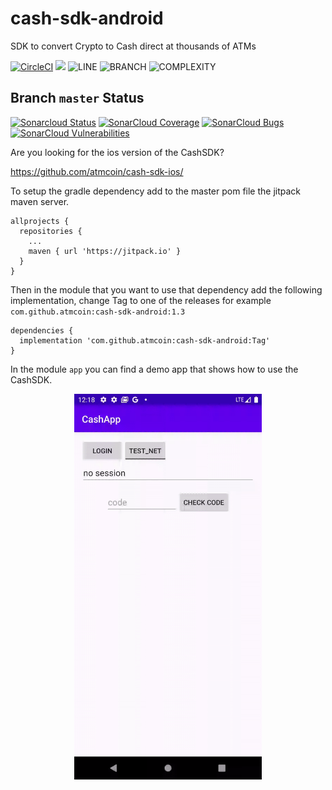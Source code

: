 # cash-sdk-android
SDK to convert Crypto to Cash direct at thousands of ATMs

[![CircleCI](https://circleci.com/gh/atmcoin/cash-sdk-android.svg?style=svg)](https://circleci.com/gh/atmcoin/cash-sdk-android)
[![](https://jitpack.io/v/atmcoin/cash-sdk-android.svg)](https://jitpack.io/#atmcoin/cash-sdk-android)
![LINE](https://img.shields.io/badge/line--coverage-57%25-orange.svg)
![BRANCH](https://img.shields.io/badge/branch--coverage-52%25-orange.svg)
![COMPLEXITY](https://img.shields.io/badge/complexity-3.34-brightgreen.svg)

## Branch `master` Status
[![Sonarcloud Status](https://sonarcloud.io/api/project_badges/measure?project=atmcoin_cash-sdk-android&metric=alert_status)](https://sonarcloud.io/dashboard?id=atmcoin_atmcoin_cash-sdk-android) 
[![SonarCloud Coverage](https://sonarcloud.io/api/project_badges/measure?project=atmcoin_cash-sdk-android&metric=coverage)](https://sonarcloud.io/component_measures/metric/coverage/list?id=atmcoin_atmcoin_cash-sdk-android)
[![SonarCloud Bugs](https://sonarcloud.io/api/project_badges/measure?project=atmcoin_cash-sdk-android&metric=bugs)](https://sonarcloud.io/component_measures/metric/reliability_rating/list?id=atmcoin_atmcoin_cash-sdk-android)
[![SonarCloud Vulnerabilities](https://sonarcloud.io/api/project_badges/measure?project=atmcoin_cash-sdk-android&metric=vulnerabilities)](https://sonarcloud.io/component_measures/metric/security_rating/list?id=atmcoin_atmcoin_cash-sdk-android)

Are you looking for the ios version of the CashSDK? 

https://github.com/atmcoin/cash-sdk-ios/

To setup the gradle dependency add to the master pom file the jitpack maven server.

```
allprojects {
  repositories {
    ...
    maven { url 'https://jitpack.io' }
  }
}
```

Then in the module that you want to use that dependency add the following implementation, change Tag to one of the releases for example
`com.github.atmcoin:cash-sdk-android:1.3`

```
dependencies {
  implementation 'com.github.atmcoin:cash-sdk-android:Tag'
}
```

In the module `app` you can find a demo app that shows how to use the CashSDK.


<p align="center">
  <img src="demoapp.gif" alt="demoApp" width="300px"/>
</p>

